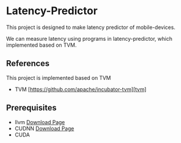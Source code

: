 # Latency-Predictor
This project is designed to make latency predictor of mobile-devices.

We can measure latency using programs in latency-predictor, which implemented based on TVM.


## References
This project is implemented based on TVM

* TVM  [https://github.com/apache/incubator-tvm][tvm]


## Prerequisites

* llvm [Download Page][llvm]
* CUDNN [Download Page][CUDNN]
* CUDA

[tvm]:https://github.com/apache/incubator-tvm
[llvm]:http://releases.llvm.org/download.html
[CUDNN]:https://developer.nvidia.com/cudnn
